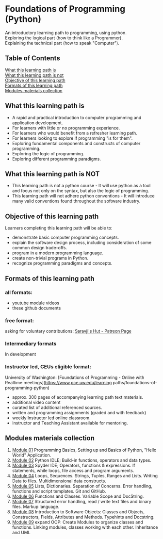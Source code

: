 # Foundations of Programming (Python)

An introductory learning path to programming, using python.  
Exploring the logical part (how to think like a Programmer).  
Explaining the technical part (how to speak "Computer").  

## Table of Contents

[What this learning path is](#What-this-learning-path-is)  
[What this learning path is not](#What-this-learning-path-is-not)  
[Objective of this learning path](#Objective-of-this-learning-path)  
[Formats of this learning path](#Formats-of-this-learning-path)  
[Modules materials collection](#Modules-materials-collection)  

## What this learning path is
- A rapid and practical introduction to computer programming and application development.
- For learners with little or no programming experience.
- For learners who would benefit from a refresher learning path.
- For learners looking to explore if programming "is for them".
- Exploring fundamental components and constructs of computer programming.
- Exploring the logic of programming.
- Exploring different programming paradigms.

## What this learning path is NOT
- This learning path is not a python course - It will use python as a tool and focus not only on the syntax, but also the logic of programming. 
- This learning path will not adhere python conventions - It will introduce many valid conventions found throughout the software industry.

## Objective of this learning path
Learners completing this learning path will be able to:
- demonstrate basic computer programming concepts.
- explain the software design process, including consideration of some common design trade-offs.
- program in a modern programming language.
- create non-trivial programs in Python.
- recognize programming paradigms and concepts.

## Formats of this learning path

### all formats:
- youtube module videos
- these github documents

### free format:
asking for voluntary contributions: [Saravji's Hut - Patreon Page](https://www.patreon.com/saravjis_hut)

### Intermediary formats
In development

### Instructor led, CEUs eligible format:
University of Washington: [Foundations of Programming - Online with Realtime meetings](https://www.pce.uw.edu/learning paths/foundations-of-programming-python)
- approx. 300 pages of accompanying learning path text materials.
- additional video content
- curated list of additional referenced sources.
- written and programming assignments (graded and with feedback)
- weekly Instructor led online classroom.
- Instructor and Teaching Assistant available for mentoring.

## Modules materials collection

1. [Module 01](Modules.md#Module-01-Materials-List) Programming Basics, Setting up and Basics of Python, "Hello World" Application.
2. [Module 02](Modules.md#Module-02-Materials-List) Python IDLE; Build-in functions, operators and data types.
3. [Module 03](Modules.md#Module-03-Materials-List) Spyder IDE; Operators, functions & expressions. If statements, while loops, file access and program arguments.
4. [Module 04](Modules.md#Module-04-Materials-List) Loops, Sequences. Strings, Tuples, Ranges and Lists. Writing Data to files. Multidimensional data constructs.
5. [Module 05](Modules.md#Module-05-Materials-List) Lists, Dictionaries. Separation of Concerns. Error handling, functions and script templates. Git and GitHub.
6. [Module 06](Modules.md#Module-06-Materials-List) Functions and Classes. Variable Scope and DocString.
7. [Module 07](Modules.md#Module-07-Materials-List) Structured error handling, read / write text files and binary files. Markup language.
8. [Module 08](Modules.md#Module-08-Materials-List) Introduction to Software Objects: Classes and Objects, Constructors, Fields, Attributes and Methods. Typehints and Docstring.
9. [Module 09](Modules.md#Module-09-Materials-List) expand OOP: Create Modules to organize classes and functions. Linking modules, classes working with each other. Inheritance and UML

